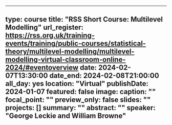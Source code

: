 
---
type: course
title: "RSS Short Course: Multilevel Modelling"
url_register: https://rss.org.uk/training-events/training/public-courses/statistical-theory/multilevel-modelling/multilevel-modelling-virtual-classroom-online-2024/#eventoverview
date: 2024-02-07T13:30:00
date_end: 2024-02-08T21:00:00
all_day: yes
location: "Virtual"
publishDate: 2024-01-07
featured: false
image:
  caption: ""
  focal_point: ""
  preview_only: false
slides: ""
projects: []
summary: ""
abstract: ""
speaker: "George Leckie and William Browne"
---

<!--more-->
